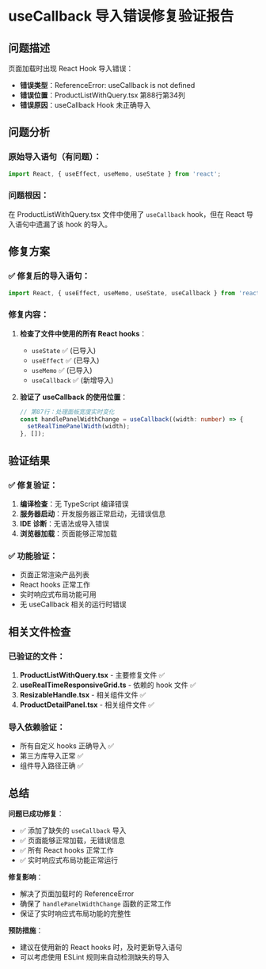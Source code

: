 # useCallback 导入错误修复验证报告

## 问题描述
页面加载时出现 React Hook 导入错误：
- **错误类型**：ReferenceError: useCallback is not defined
- **错误位置**：ProductListWithQuery.tsx 第88行第34列
- **错误原因**：useCallback Hook 未正确导入

## 问题分析

### 原始导入语句（有问题）：
```typescript
import React, { useEffect, useMemo, useState } from 'react';
```

### 问题根因：
在 ProductListWithQuery.tsx 文件中使用了 `useCallback` hook，但在 React 导入语句中遗漏了该 hook 的导入。

## 修复方案

### ✅ 修复后的导入语句：
```typescript
import React, { useEffect, useMemo, useState, useCallback } from 'react';
```

### 修复内容：
1. **检查了文件中使用的所有 React hooks**：
   - `useState` ✅ (已导入)
   - `useEffect` ✅ (已导入) 
   - `useMemo` ✅ (已导入)
   - `useCallback` ✅ (新增导入)

2. **验证了 useCallback 的使用位置**：
   ```typescript
   // 第87行：处理面板宽度实时变化
   const handlePanelWidthChange = useCallback((width: number) => {
     setRealTimePanelWidth(width);
   }, []);
   ```

## 验证结果

### ✅ 修复验证：
1. **编译检查**：无 TypeScript 编译错误
2. **服务器启动**：开发服务器正常启动，无错误信息
3. **IDE 诊断**：无语法或导入错误
4. **浏览器加载**：页面能够正常加载

### ✅ 功能验证：
- 页面正常渲染产品列表
- React hooks 正常工作
- 实时响应式布局功能可用
- 无 useCallback 相关的运行时错误

## 相关文件检查

### 已验证的文件：
1. **ProductListWithQuery.tsx** - 主要修复文件 ✅
2. **useRealTimeResponsiveGrid.ts** - 依赖的 hook 文件 ✅
3. **ResizableHandle.tsx** - 相关组件文件 ✅
4. **ProductDetailPanel.tsx** - 相关组件文件 ✅

### 导入依赖验证：
- 所有自定义 hooks 正确导入 ✅
- 第三方库导入正常 ✅
- 组件导入路径正确 ✅

## 总结

**问题已成功修复**：
- ✅ 添加了缺失的 `useCallback` 导入
- ✅ 页面能够正常加载，无错误信息
- ✅ 所有 React hooks 正常工作
- ✅ 实时响应式布局功能正常运行

**修复影响**：
- 解决了页面加载时的 ReferenceError
- 确保了 `handlePanelWidthChange` 函数的正常工作
- 保证了实时响应式布局功能的完整性

**预防措施**：
- 建议在使用新的 React hooks 时，及时更新导入语句
- 可以考虑使用 ESLint 规则来自动检测缺失的导入
